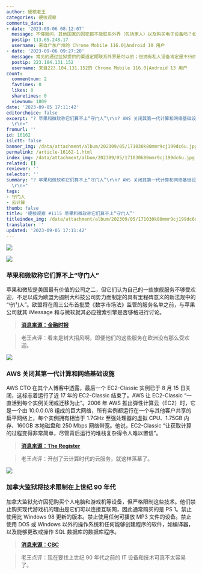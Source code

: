 ```yaml
---
author: 硬核老王
categories: 硬核观察
comments_data:
- date: '2023-09-06 08:12:07'
  message: 不懂就问，其他国家的囚犯都不能联系外界（包括家人）以及购买电子设备吗？如果能，那么加拿大监狱的规定是否侵犯了囚犯的某些权利？
  postip: 113.65.248.17
  username: 来自广东广州的 Chrome Mobile 116.0|Android 10 用户
- date: '2023-09-06 09:27:20'
  message: 常见的通过监狱提供的渠道定期联系外界是可以的；但拥有私人设备肯定是不行的，起码设备必须被监狱全方位监控才可以，所以一般是由监狱配给。
  postip: 223.104.131.152
  username: 来自223.104.131.152的 Chrome Mobile 116.0|Android 13 用户
count:
  commentnum: 2
  favtimes: 0
  likes: 0
  sharetimes: 0
  viewnum: 1809
date: '2023-09-05 17:11:42'
editorchoice: false
excerpt: "? 苹果和微软称它们算不上“守门人”\r\n? AWS 关闭其第一代计算和网络基础设施\r\n? 加拿大监狱将技术限制在上世纪 90 年代\r\n»
  \r\n»"
fromurl: ''
id: 16162
islctt: false
banner_img: /data/attachment/album/202309/05/171030k80mmr9cj199dc6u.jpg
permalink: /article-16162-1.html
index_img: /data/attachment/album/202309/05/171030k80mmr9cj199dc6u.jpg
related: []
reviewer: ''
selector: ''
summary: "? 苹果和微软称它们算不上“守门人”\r\n? AWS 关闭其第一代计算和网络基础设施\r\n? 加拿大监狱将技术限制在上世纪 90 年代\r\n»
  \r\n»"
tags:
- 守门人
- 云计算
thumb: false
title: '硬核观察 #1115 苹果和微软称它们算不上“守门人”'
titleindex_img: /data/attachment/album/202309/05/171030k80mmr9cj199dc6u.jpg
translator: ''
updated: '2023-09-05 17:11:42'
---
```


![](/data/attachment/album/202309/05/171030k80mmr9cj199dc6u.jpg)


![](/data/attachment/album/202309/05/171039zfc8b2rsqnb48zcc.jpg)


### 苹果和微软称它们算不上“守门人”


苹果和微软是美国最有价值的公司之二，但它们认为自己的一些旗舰服务不够受欢迎，不足以成为欧盟为遏制大科技公司势力而制定的具有里程碑意义的新法规中的 “守门人”。欧盟将在周三公布首批受《数字市场法》监管的服务名单之前，与苹果公司就其 iMessage 和与微软就其必应搜索引擎是否够格进行讨论。



> 
> **[消息来源：金融时报](https://www.ft.com/content/137d655b-c264-460f-bbe8-a269f0a3d8ac)**
> 
> 
> 



> 
> 老王点评：看来是树大招风啊，即便他们的这些服务在欧洲没有那么受欢迎。
> 
> 
> 


![](/data/attachment/album/202309/05/171051xa2wpp88qxh1tssp.jpg)


### AWS 关闭其第一代计算和网络基础设施


AWS CTO 在其个人博客中透露，最后一个 EC2-Classic 实例已于 8 月 15 日关闭，这标志着运行了近 17 年的 EC2-Classic 结束了。AWS 让 EC2-Classic “一直活到每个实例关闭或迁移为止”。2006 年 AWS 推出弹性计算云（EC2）时，它是一个由 10.0.0.0/8 组成的巨大网络，所有实例都运行在一个与其他客户共享的扁平网络上，每个实例拥有相当于 1.7GHz 至强处理器的虚拟 CPU、1.75GB 内存、160GB 本地磁盘和 250 Mbps 网络带宽。他说，EC2-Classic “让获取计算的过程变得非常简单，尽管背后运行的堆栈复杂得令人难以置信”。



> 
> **[消息来源：The Register](https://www.theregister.com/2023/09/05/aws_ec2_classic_deprecated/)**
> 
> 
> 



> 
> 老王点评：开创了云计算时代的云服务，就这样落幕了。
> 
> 
> 


![](/data/attachment/album/202309/05/171109pok19j791g9oal0n.jpg)


### 加拿大监狱将技术限制在上世纪 90 年代


加拿大监狱允许囚犯购买个人电脑和游戏机等设备，但严格限制这些技术。他们禁止购买现代游戏机的理由是它们可以连接互联网，因此通常购买的是 PS 1。禁止使用比 Windows 98 更新的版本。禁止使用任何可播放 MP3 文件的设备。禁止使用 DOS 或 Windows 以外的操作系统和任何能够创建程序的软件，如编译器，以及能够更改或操作 SQL 数据库的数据库程序。



> 
> **[消息来源：CBC](https://www.cbc.ca/news/canada/ottawa/prison-amazon-ecommerce-federal-correctional-service-games-1.6894913)**
> 
> 
> 



> 
> 老王点评：现在要找上世纪 90 年代之前的 IT 设备和技术可真不太容易了。
> 
> 
>